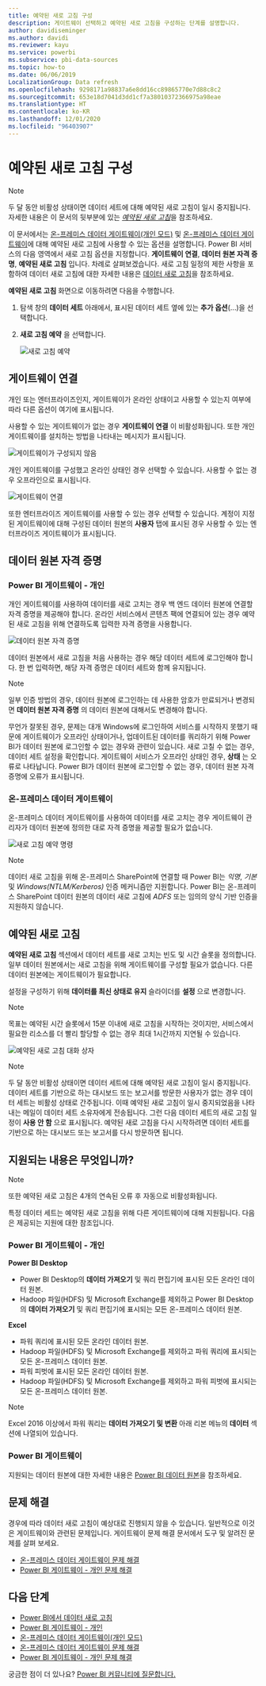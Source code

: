 ```yaml
---
title: 예약된 새로 고침 구성
description: 게이트웨이 선택하고 예약된 새로 고침을 구성하는 단계를 설명합니다.
author: davidiseminger
ms.author: davidi
ms.reviewer: kayu
ms.service: powerbi
ms.subservice: pbi-data-sources
ms.topic: how-to
ms.date: 06/06/2019
LocalizationGroup: Data refresh
ms.openlocfilehash: 9298171a98837a6e8dd16cc89865770e7d88c8c2
ms.sourcegitcommit: 653e18d7041d3dd1cf7a38010372366975a98eae
ms.translationtype: HT
ms.contentlocale: ko-KR
ms.lasthandoff: 12/01/2020
ms.locfileid: "96403907"
---
```

# <a name="configure-scheduled-refresh"></a>예약된 새로 고침 구성

>[!NOTE]
>두 달 동안 비활성 상태이면 데이터 세트에 대해 예약된 새로 고침이 일시 중지됩니다. 자세한 내용은 이 문서의 뒷부분에 있는 [*예약된 새로 고침*](#scheduled-refresh)을 참조하세요.

이 문서에서는 [온-프레미스 데이터 게이트웨이(개인 모드)](service-gateway-personal-mode.md) 및 [온-프레미스 데이터 게이트웨이](service-gateway-onprem.md)에 대해 예약된 새로 고침에 사용할 수 있는 옵션을 설명합니다. Power BI 서비스의 다음 영역에서 새로 고침 옵션을 지정합니다. **게이트웨이 연결**, **데이터 원본 자격 증명**, **예약된 새로 고침** 입니다. 차례로 살펴보겠습니다. 새로 고침 일정의 제한 사항을 포함하여 데이터 새로 고침에 대한 자세한 내용은 [데이터 새로 고침](refresh-data.md#data-refresh)을 참조하세요.

**예약된 새로 고침** 화면으로 이동하려면 다음을 수행합니다.

1. 탐색 창의 **데이터 세트** 아래에서, 표시된 데이터 세트 옆에 있는 **추가 옵션**(...)을 선택합니다.
2. **새로 고침 예약** 을 선택합니다.

    ![새로 고침 예약](media/refresh-scheduled-refresh/dataset-menu.png)

## <a name="gateway-connection"></a>게이트웨이 연결

개인 또는 엔터프라이즈인지, 게이트웨이가 온라인 상태이고 사용할 수 있는지 여부에 따라 다른 옵션이 여기에 표시됩니다.

사용할 수 있는 게이트웨이가 없는 경우 **게이트웨이 연결** 이 비활성화됩니다. 또한 개인 게이트웨이를 설치하는 방법을 나타내는 메시지가 표시됩니다.

![게이트웨이가 구성되지 않음](media/refresh-scheduled-refresh/gateway-not-configured.png)

개인 게이트웨이를 구성했고 온라인 상태인 경우 선택할 수 있습니다. 사용할 수 없는 경우 오프라인으로 표시됩니다.

![게이트웨이 연결](media/refresh-scheduled-refresh/gateway-connection.png)

또한 엔터프라이즈 게이트웨이를 사용할 수 있는 경우 선택할 수 있습니다. 계정이 지정된 게이트웨이에 대해 구성된 데이터 원본의 **사용자** 탭에 표시된 경우 사용할 수 있는 엔터프라이즈 게이트웨이가 표시됩니다.

## <a name="data-source-credentials"></a>데이터 원본 자격 증명

### <a name="power-bi-gateway---personal"></a>Power BI 게이트웨이 - 개인

개인 게이트웨이를 사용하여 데이터를 새로 고치는 경우 백 엔드 데이터 원본에 연결할 자격 증명을 제공해야 합니다. 온라인 서비스에서 콘텐츠 팩에 연결되어 있는 경우 예약된 새로 고침을 위해 연결하도록 입력한 자격 증명을 사용합니다.

![데이터 원본 자격 증명](media/refresh-scheduled-refresh/data-source-credentials-pgw.png)

데이터 원본에서 새로 고침을 처음 사용하는 경우 해당 데이터 세트에 로그인해야 합니다. 한 번 입력하면, 해당 자격 증명은 데이터 세트와 함께 유지됩니다.

> [!NOTE]
> 일부 인증 방법의 경우, 데이터 원본에 로그인하는 데 사용한 암호가 만료되거나 변경되면 **데이터 원본 자격 증명** 의 데이터 원본에 대해서도 변경해야 합니다.

무언가 잘못된 경우, 문제는 대개 Windows에 로그인하여 서비스를 시작하지 못했기 때문에 게이트웨이가 오프라인 상태이거나, 업데이트된 데이터를 쿼리하기 위해 Power BI가 데이터 원본에 로그인할 수 없는 경우와 관련이 있습니다. 새로 고칠 수 없는 경우, 데이터 세트 설정을 확인합니다. 게이트웨이 서비스가 오프라인 상태인 경우, **상태** 는 오류로 나타납니다. Power BI가 데이터 원본에 로그인할 수 없는 경우, 데이터 원본 자격 증명에 오류가 표시됩니다.

### <a name="on-premises-data-gateway"></a>온-프레미스 데이터 게이트웨이

온-프레미스 데이터 게이트웨이를 사용하여 데이터를 새로 고치는 경우 게이트웨이 관리자가 데이터 원본에 정의한 대로 자격 증명을 제공할 필요가 없습니다.

![새로 고침 예약 명령](media/refresh-scheduled-refresh/data-source-credentials-egw.png)

> [!NOTE]
> 데이터 새로 고침을 위해 온-프레미스 SharePoint에 연결할 때 Power BI는 *익명*, *기본* 및 *Windows(NTLM/Kerberos)* 인증 메커니즘만 지원합니다. Power BI는 온-프레미스 SharePoint 데이터 원본의 데이터 새로 고침에 *ADFS* 또는 임의의 양식 기반 인증을 지원하지 않습니다. 

## <a name="scheduled-refresh"></a>예약된 새로 고침

**예약된 새로 고침** 섹션에서 데이터 세트를 새로 고치는 빈도 및 시간 슬롯을 정의합니다. 일부 데이터 원본에서는 새로 고침을 위해 게이트웨이를 구성할 필요가 없습니다. 다른 데이터 원본에는 게이트웨이가 필요합니다.

설정을 구성하기 위해 **데이터를 최신 상태로 유지** 슬라이더를 **설정** 으로 변경합니다.

> [!NOTE]
> 목표는 예약된 시간 슬롯에서 15분 이내에 새로 고침을 시작하는 것이지만, 서비스에서 필요한 리소스를 더 빨리 할당할 수 없는 경우 최대 1시간까지 지연될 수 있습니다.

![예약된 새로 고침 대화 상자](media/refresh-scheduled-refresh/scheduled-refresh.png)

> [!NOTE]
> 두 달 동안 비활성 상태이면 데이터 세트에 대해 예약된 새로 고침이 일시 중지됩니다. 데이터 세트를 기반으로 하는 대시보드 또는 보고서를 방문한 사용자가 없는 경우 데이터 세트는 비활성 상태로 간주됩니다. 이때 예약된 새로 고침이 일시 중지되었음을 나타내는 메일이 데이터 세트 소유자에게 전송됩니다. 그런 다음 데이터 세트의 새로 고침 일정이 **사용 안 함** 으로 표시됩니다. 예약된 새로 고침을 다시 시작하려면 데이터 세트를 기반으로 하는 대시보드 또는 보고서를 다시 방문하면 됩니다.

## <a name="whats-supported"></a>지원되는 내용은 무엇입니까?


> [!NOTE]
> 또한 예약된 새로 고침은 4개의 연속된 오류 후 자동으로 비활성화됩니다.

특정 데이터 세트는 예약된 새로 고침을 위해 다른 게이트웨이에 대해 지원됩니다. 다음은 제공되는 지원에 대한 참조입니다.

### <a name="power-bi-gateway---personal"></a>Power BI 게이트웨이 - 개인

**Power BI Desktop**

* Power BI Desktop의 **데이터 가져오기** 및 쿼리 편집기에 표시된 모든 온라인 데이터 원본.
* Hadoop 파일(HDFS) 및 Microsoft Exchange를 제외하고 Power BI Desktop의 **데이터 가져오기** 및 쿼리 편집기에 표시되는 모든 온-프레미스 데이터 원본.

**Excel**

* 파워 쿼리에 표시된 모든 온라인 데이터 원본.
* Hadoop 파일(HDFS) 및 Microsoft Exchange를 제외하고 파워 쿼리에 표시되는 모든 온-프레미스 데이터 원본.
* 파워 피벗에 표시된 모든 온라인 데이터 원본.
* Hadoop 파일(HDFS) 및 Microsoft Exchange를 제외하고 파워 피벗에 표시되는 모든 온-프레미스 데이터 원본.

> [!NOTE]
> Excel 2016 이상에서 파워 쿼리는 **데이터 가져오기 및 변환** 아래 리본 메뉴의 **데이터** 섹션에 나열되어 있습니다.

### <a name="power-bi-gateway"></a>Power BI 게이트웨이

지원되는 데이터 원본에 대한 자세한 내용은 [Power BI 데이터 원본](power-bi-data-sources.md)을 참조하세요.

## <a name="troubleshooting"></a>문제 해결
경우에 따라 데이터 새로 고침이 예상대로 진행되지 않을 수 있습니다. 일반적으로 이것은 게이트웨이와 관련된 문제입니다. 게이트웨이 문제 해결 문서에서 도구 및 알려진 문제를 살펴 보세요.

- [온-프레미스 데이터 게이트웨이 문제 해결](service-gateway-onprem-tshoot.md)
- [Power BI 게이트웨이 - 개인 문제 해결](service-admin-troubleshooting-power-bi-personal-gateway.md)

## <a name="next-steps"></a>다음 단계

- [Power BI에서 데이터 새로 고침](refresh-data.md)  
- [Power BI 게이트웨이 - 개인](service-gateway-personal-mode.md)  
- [온-프레미스 데이터 게이트웨이(개인 모드)](service-gateway-onprem.md)  
- [온-프레미스 데이터 게이트웨이 문제 해결](service-gateway-onprem-tshoot.md)  
- [Power BI 게이트웨이 - 개인 문제 해결](service-admin-troubleshooting-power-bi-personal-gateway.md)  

궁금한 점이 더 있나요? [Power BI 커뮤니티에 질문합니다.](https://community.powerbi.com/)